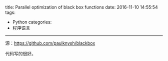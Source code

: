 title: Parallel optimization of black box functions
date: 2016-11-10 14:55:54
tags:
- Python
categories:
- 程序语言
---

源：https://github.com/paulknysh/blackbox

代码写的很好。
